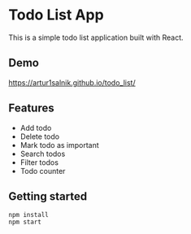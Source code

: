 # Todo List App
This is a simple todo list application built with React.

## Demo
https://artur1salnik.github.io/todo_list/

## Features
* Add todo
* Delete todo
* Mark todo as important
* Search todos
* Filter todos
* Todo counter

## Getting started
    npm install
    npm start
